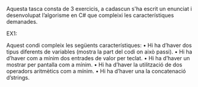Aquesta tasca consta de 3 exercicis, a cadascun s'ha escrit un enunciat i desenvolupat l’algorisme en C# que compleixi les característiques demanades.

EX1:

Aquest condi compleix les següents característiques:
•	Hi ha d’haver dos tipus diferents de variables (mostra la part del codi on això passi).
•	Hi ha d’haver com a mínim dos entrades de valor per teclat. 
•	Hi ha d’haver un mostrar per pantalla com a mínim.
•	Hi ha d’haver la utilització de dos operadors aritmètics com a mínim.
•	Hi ha d’haver una la concatenació d’strings.
